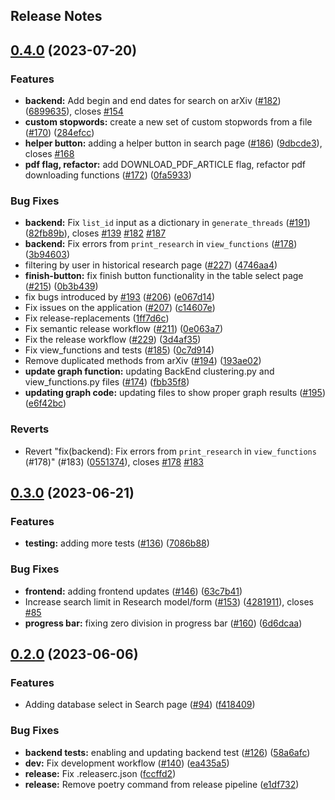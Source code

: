 Release Notes
---


## [0.4.0](https://github.com/thegraphnetwork-literev/LiteRev/compare/0.3.0...0.4.0) (2023-07-20)


### Features

* **backend:** Add begin and end dates for search on arXiv ([#182](https://github.com/thegraphnetwork-literev/LiteRev/issues/182)) ([6899635](https://github.com/thegraphnetwork-literev/LiteRev/commit/689963553d39fe3f5b5733d511ba5755b2c68728)), closes [#154](https://github.com/thegraphnetwork-literev/LiteRev/issues/154)
* **custom stopwords:** create a new set of custom stopwords from a file ([#170](https://github.com/thegraphnetwork-literev/LiteRev/issues/170)) ([284efcc](https://github.com/thegraphnetwork-literev/LiteRev/commit/284efcc0258c1ccb897a3a6881ce8fc6da642905))
* **helper button:** adding a helper button in search page ([#186](https://github.com/thegraphnetwork-literev/LiteRev/issues/186)) ([9dbcde3](https://github.com/thegraphnetwork-literev/LiteRev/commit/9dbcde34facd792305086a24ff04ca69a45f3143)), closes [#168](https://github.com/thegraphnetwork-literev/LiteRev/issues/168)
* **pdf flag, refactor:** add DOWNLOAD_PDF_ARTICLE flag, refactor pdf downloading functions ([#172](https://github.com/thegraphnetwork-literev/LiteRev/issues/172)) ([0fa5933](https://github.com/thegraphnetwork-literev/LiteRev/commit/0fa5933a763cf7f65fd55a665f9d065ba22dec2d))


### Bug Fixes

* **backend:** Fix `list_id` input as a dictionary in `generate_threads` ([#191](https://github.com/thegraphnetwork-literev/LiteRev/issues/191)) ([82fb89b](https://github.com/thegraphnetwork-literev/LiteRev/commit/82fb89b70c914428a090c972ccc455783287b130)), closes [#139](https://github.com/thegraphnetwork-literev/LiteRev/issues/139) [#182](https://github.com/thegraphnetwork-literev/LiteRev/issues/182) [#187](https://github.com/thegraphnetwork-literev/LiteRev/issues/187)
* **backend:** Fix errors from `print_research` in `view_functions` ([#178](https://github.com/thegraphnetwork-literev/LiteRev/issues/178)) ([3b94603](https://github.com/thegraphnetwork-literev/LiteRev/commit/3b94603eb9c7f6032c0c55968de4661835eca44c))
* filtering by user in historical research page ([#227](https://github.com/thegraphnetwork-literev/LiteRev/issues/227)) ([4746aa4](https://github.com/thegraphnetwork-literev/LiteRev/commit/4746aa4b2186652fd9da3887916185e9ee0515ff))
* **finish-button:** fix finish button functionality in the table select page ([#215](https://github.com/thegraphnetwork-literev/LiteRev/issues/215)) ([0b3b439](https://github.com/thegraphnetwork-literev/LiteRev/commit/0b3b439e5b1d1608bec671e0c28ccbaf64fb971e))
* fix bugs introduced by [#193](https://github.com/thegraphnetwork-literev/LiteRev/issues/193) ([#206](https://github.com/thegraphnetwork-literev/LiteRev/issues/206)) ([e067d14](https://github.com/thegraphnetwork-literev/LiteRev/commit/e067d143d85342a0773843aa59f532d4b1c786b9))
* Fix issues on the application ([#207](https://github.com/thegraphnetwork-literev/LiteRev/issues/207)) ([c14607e](https://github.com/thegraphnetwork-literev/LiteRev/commit/c14607e218d2c3a1f1092491a82306de33e7fcf3))
* Fix release-replacements ([1ff7d6c](https://github.com/thegraphnetwork-literev/LiteRev/commit/1ff7d6cab6d46ca8d2c187127c6e37239f3e8fcf))
* Fix semantic release workflow ([#211](https://github.com/thegraphnetwork-literev/LiteRev/issues/211)) ([0e063a7](https://github.com/thegraphnetwork-literev/LiteRev/commit/0e063a7ba1a3d29b17d8022526c006740415295a))
* Fix the release workflow ([#229](https://github.com/thegraphnetwork-literev/LiteRev/issues/229)) ([3d4af35](https://github.com/thegraphnetwork-literev/LiteRev/commit/3d4af355c65780c7c01c65b387383ef763ceca72))
* Fix view_functions and tests ([#185](https://github.com/thegraphnetwork-literev/LiteRev/issues/185)) ([0c7d914](https://github.com/thegraphnetwork-literev/LiteRev/commit/0c7d914577d680c2bd91be906a6dd25a5145fd15))
* Remove duplicated methods from arXiv ([#194](https://github.com/thegraphnetwork-literev/LiteRev/issues/194)) ([193ae02](https://github.com/thegraphnetwork-literev/LiteRev/commit/193ae0283615217ee89f277ac6c2e627c55f4cf6))
* **update graph function:** updating BackEnd clustering.py and view_functions.py files ([#174](https://github.com/thegraphnetwork-literev/LiteRev/issues/174)) ([fbb35f8](https://github.com/thegraphnetwork-literev/LiteRev/commit/fbb35f83776872ef8b35020cb6281c2ae84fce61))
* **updating graph code:** updating files to show proper graph results ([#195](https://github.com/thegraphnetwork-literev/LiteRev/issues/195)) ([e6f42bc](https://github.com/thegraphnetwork-literev/LiteRev/commit/e6f42bcfb29aa36f210bc9689158f5ae0c2797e9))


### Reverts

* Revert "fix(backend): Fix errors from `print_research` in `view_functions` (#178)" (#183) ([0551374](https://github.com/thegraphnetwork-literev/LiteRev/commit/05513747ddb8798c28d34b237c5457179c515f84)), closes [#178](https://github.com/thegraphnetwork-literev/LiteRev/issues/178) [#183](https://github.com/thegraphnetwork-literev/LiteRev/issues/183)

## [0.3.0](https://github.com/thegraphnetwork-literev/LiteRev/compare/0.2.0...0.3.0) (2023-06-21)


### Features

* **testing:** adding more tests ([#136](https://github.com/thegraphnetwork-literev/LiteRev/issues/136)) ([7086b88](https://github.com/thegraphnetwork-literev/LiteRev/commit/7086b887c7cfe11052e6d4b20c8522cbc8c8b69c))


### Bug Fixes

* **frontend:** adding frontend updates ([#146](https://github.com/thegraphnetwork-literev/LiteRev/issues/146)) ([63c7b41](https://github.com/thegraphnetwork-literev/LiteRev/commit/63c7b41107827b5cd67ffa592bd7d2daff4dafc3))
* Increase search limit in Research model/form ([#153](https://github.com/thegraphnetwork-literev/LiteRev/issues/153)) ([4281911](https://github.com/thegraphnetwork-literev/LiteRev/commit/428191132446c6130d47df097d05c4ab52cbece1)), closes [#85](https://github.com/thegraphnetwork-literev/LiteRev/issues/85)
* **progress bar:** fixing zero division in progress bar ([#160](https://github.com/thegraphnetwork-literev/LiteRev/issues/160)) ([6d6dcaa](https://github.com/thegraphnetwork-literev/LiteRev/commit/6d6dcaaad8254f3cdf7f7f71bbabb4e5fac19f3b))


## [0.2.0](https://github.com/thegraphnetwork-literev/LiteRev/compare/0.1.0...0.2.0) (2023-06-06)


### Features

* Adding database select in Search page ([#94](https://github.com/thegraphnetwork-literev/LiteRev/issues/94)) ([f418409](https://github.com/thegraphnetwork-literev/LiteRev/commit/f418409698852cd26a4c0a913fcecb7deeaaad0a))


### Bug Fixes

* **backend tests:** enabling and updating backend test ([#126](https://github.com/thegraphnetwork-literev/LiteRev/issues/126)) ([58a6afc](https://github.com/thegraphnetwork-literev/LiteRev/commit/58a6afc88e2724f34bfa7a1dc652ebe00ab93642))
* **dev:** Fix development workflow ([#140](https://github.com/thegraphnetwork-literev/LiteRev/issues/140)) ([ea435a5](https://github.com/thegraphnetwork-literev/LiteRev/commit/ea435a5cb89384baf2916efe93383208992d5010))
* **release:** Fix .releaserc.json ([fccffd2](https://github.com/thegraphnetwork-literev/LiteRev/commit/fccffd2e4941d2d9992f7ef8dbee1c90c042c887))
* **release:** Remove poetry command from release pipeline ([e1df732](https://github.com/thegraphnetwork-literev/LiteRev/commit/e1df73295085988e2b75b3769324848238b9826e))

